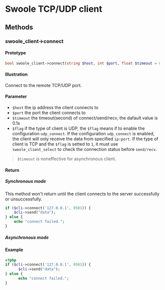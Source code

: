 # Swoole TCP/UDP client

## Methods 

### swoole_client->connect

#### Prototype

```php
bool swoole_client->connect(string $host, int $port, float $timeout = 0.1, int $flag = 0)
```

#### Illustration

Connect to the remote TCP/UDP port.

#### Parameter

* `$host`	  the ip address the client connects to
* `$port`     the port the client connects to
* `$timeout`  the timeout(second) of connect/send/recv, the dafault value is 0.1s
* `$flag`     if the type of client is UDP, the `$flag` means if to enable the configuration `udp_connect`. If the configuration `udp_connect` is enabled, the client will only receive the data from specified `ip:port`. If the type of client is TCP and the `$flag` is setted to `1`, it must use `swoole_client_select` to check the connection status before `send/recv`.  

> `$timeout` is noneffective for asynchronous client.

#### Return

##### Synchronous mode

This method won't return until the client connects to the server successfully or unsuccessfully.

```php
if ($cli->connect('127.0.0.1', 9501)) {
    $cli->send("data");
} else {
    echo "connect failed.";
}
```

##### Asynchronous mode


#### Example

``` php
<?php
if ($cli->connect('127.0.0.1', 9501)) {
      $cli->send("data");
} else {
      echo "connect failed.";
}
```
